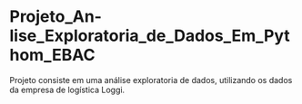 # Projeto_An-lise_Exploratoria_de_Dados_Em_Pythom_EBAC
Projeto consiste em uma análise exploratoria de dados, utilizando os dados da empresa de logística  Loggi.
